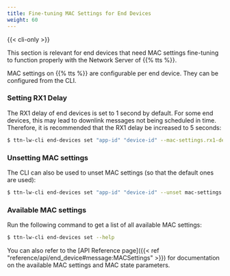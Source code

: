 ```yaml
---
title: Fine-tuning MAC Settings for End Devices
weight: 60
---
```


{{< cli-only >}}

This section is relevant for end devices that need MAC settings fine-tuning to function properly with the Network Server of {{% tts %}}.

MAC settings on {{% tts %}} are configurable per end device. They can be configured from the CLI.

### Setting RX1 Delay

The RX1 delay of end devices is set to 1 second by default. For some end devices, this may lead to downlink messages not being scheduled in time. Therefore, it is recommended that the RX1 delay be increased to 5 seconds:

```bash
$ ttn-lw-cli end-devices set "app-id" "device-id" --mac-settings.rx1-delay RX_DELAY_5
```

### Unsetting MAC settings

The CLI can also be used to unset MAC settings (so that the default ones are used):

```bash
$ ttn-lw-cli end-devices set "app-id" "device-id" --unset mac-settings.rx1-delay
```

### Available MAC settings

Run the following command to get a list of all available MAC settings:

```bash
$ ttn-lw-cli end-devices set --help
```

You can also refer to the [API Reference page]({{< ref "reference/api/end_device#message:MACSettings" >}}) for documentation on the available MAC settings and MAC state parameters.

<!--
TODO: https://github.com/TheThingsNetwork/lorawan-stack/issues/2501
Update with reference to the MAC settings page
-->
